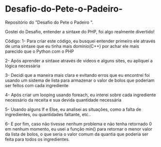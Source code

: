 # Desafio-do-Pete-o-Padeiro-
Repositório do "Desafio do Pete o Padeiro ".

Gostei do Desafio, entender a sintaxe do PHP, foi algo realmente divertido!

Código:
1- Para criar este código, eu busquei entender primeiro ele através de uma sintaxe que eu tinha mais domínio(C++) por achar ele mais parecido que o Python com o PHP

2- Após aprender a sintaxe através de vídeos e alguns sites, eu apliquei a lógica necessária

3- Decidi que a maneira mais clara e evitando erros que eu encontrei foi usando um sistema de lista para armazenar o valor de bolos que poderiam ser feitos com cada ingrediente

4- Após criar um looping usando foreach, eu interei sobre cada ingrediente necessário da receita e sua devida quantidade necessária

5- Usando alguns If e Else, eu analisei as situações, como a falta de ingredientes, ou quantidades faltante, etc..

6- E por fim, caso não tivesse nenhum problema e não tenha retornado 0 em nenhum momento, eu usei a função min() para retornar o menor valor da lista de bolos, o que seria o valor comum da quantia que poderia ser feita para todos os ingredientes.
